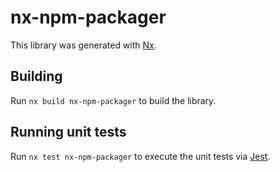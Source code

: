 # nx-npm-packager

This library was generated with [Nx](https://nx.dev).

## Building

Run `nx build nx-npm-packager` to build the library.

## Running unit tests

Run `nx test nx-npm-packager` to execute the unit tests via [Jest](https://jestjs.io).
